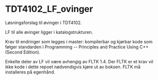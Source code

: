 # TDT4102_LF_ovinger

Løsningsforslag til øvinger i TDT4102.

LF til alle øvinger ligger i katalogstrukturen.

Krav til endringer som legges i master: kompilerbar og kjørbar kode som følger standarden i Programming -- Principles and Practice Using C++ (Second Edition).

Enkelte deler av LF vil være avhengig av FLTK 1.4. Der FLTK er et krav vil ikke kode i dette repoet nødvendigvis kjøre ut av boksen. FLTK må installeres på egenhånd.
